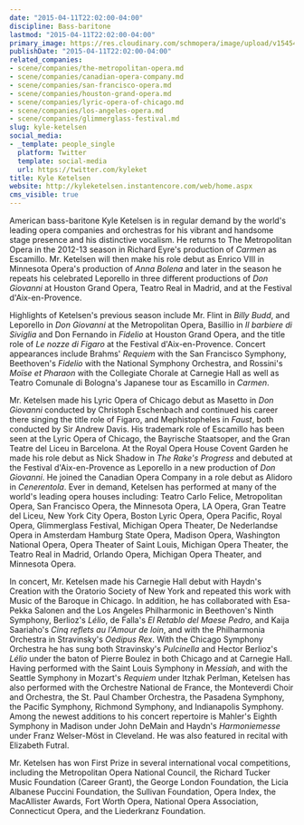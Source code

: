 ```yaml
---
date: "2015-04-11T22:02:00-04:00"
discipline: Bass-baritone
lastmod: "2015-04-11T22:02:00-04:00"
primary_image: https://res.cloudinary.com/schmopera/image/upload/v1545409169/media/webhook-uploads/1428803895465/160961_750.jpg.jpg
publishDate: "2015-04-11T22:02:00-04:00"
related_companies:
- scene/companies/the-metropolitan-opera.md
- scene/companies/canadian-opera-company.md
- scene/companies/san-francisco-opera.md
- scene/companies/houston-grand-opera.md
- scene/companies/lyric-opera-of-chicago.md
- scene/companies/los-angeles-opera.md
- scene/companies/glimmerglass-festival.md
slug: kyle-ketelsen
social_media:
- _template: people_single
  platform: Twitter
  template: social-media
  url: https://twitter.com/kyleket
title: Kyle Ketelsen
website: http://kyleketelsen.instantencore.com/web/home.aspx
cms_visible: true
---
```


<p>
	American bass-baritone Kyle Ketelsen is in regular demand by the world's leading opera companies and orchestras for his vibrant and handsome stage presence and his distinctive vocalism. He returns to The Metropolitan Opera in the 2012-13 season in Richard Eyre's production of <em>Carmen</em> as Escamillo. Mr. Ketelsen will then make his role debut as Enrico VIII in Minnesota Opera's production of <em>Anna Bolena</em> and later in the season he repeats his celebrated Leporello in three different productions of <em>Don Giovanni</em> at Houston Grand Opera, Teatro Real in Madrid, and at the Festival d'Aix-en-Provence.
</p>
<p>
	Highlights of Ketelsen's previous season include Mr. Flint in <em>Billy Budd</em>, and Leporello in <em>Don Giovanni</em> at the Metropolitan Opera, Basillio in <em>Il barbiere di Siviglia</em> and Don Fernando in <em>Fidelio</em> at Houston Grand Opera, and the title role of <em>Le nozze di Figaro</em> at the Festival d'Aix-en-Provence. Concert appearances include Brahms' <em>Requiem</em> with the San Francisco Symphony, Beethoven's <em>Fidelio</em> with the National Symphony Orchestra, and Rossini's <em>Moïse et Pharaon</em> with the Collegiate Chorale at Carnegie Hall as well as Teatro Comunale di Bologna's Japanese tour as Escamillo in <em>Carmen</em>.
</p>
<p>
	Mr. Ketelsen made his Lyric Opera of Chicago debut as Masetto in <em>Don Giovanni</em> conducted by Christoph Eschenbach and continued his career there singing the title role of Figaro, and Mephistopheles in <em>Faust</em>, both conducted by Sir Andrew Davis. His trademark role of Escamillo has been seen at the Lyric Opera of Chicago, the Bayrische Staatsoper, and the Gran Teatre del Liceu in Barcelona. At the Royal Opera House Covent Garden he made his role debut as Nick Shadow in <em>The Rake's Progress</em> and debuted at the Festival d'Aix-en-Provence as Leporello in a new production of <em>Don Giovanni</em>. He joined the Canadian Opera Company in a role debut as Alidoro in <em>Cenerentola</em>. Ever in demand, Ketelsen has performed at many of the world's leading opera houses including: Teatro Carlo Felice, Metropolitan Opera, San Francisco Opera, the Minnesota Opera, LA Opera, Gran Teatre del Liceu, New York City Opera, Boston Lyric Opera, Opera Pacific, Royal Opera, Glimmerglass Festival, Michigan Opera Theater, De Nederlandse Opera in Amsterdam Hamburg State Opera, Madison Opera, Washington National Opera, Opera Theater of Saint Louis, Michigan Opera Theater, the Teatro Real in Madrid, Orlando Opera, Michigan Opera Theater, and Minnesota Opera.
</p>
<p>
	In concert, Mr. Ketelsen made his Carnegie Hall debut with Haydn's Creation with the Oratorio Society of New York and repeated this work with Music of the Baroque in Chicago. In addition, he has collaborated with Esa-Pekka Salonen and the Los Angeles Philharmonic in Beethoven's Ninth Symphony, Berlioz's <em>Lélio</em>, de Falla's<em> El Retablo del Maese Pedro</em>, and Kaija Saariaho's <em>Cinq reflets au l'Amour de loin</em>, and with the Philharmonia Orchestra in Stravinsky's <em>Oedipus Rex</em>. With the Chicago Symphony Orchestra he has sung both Stravinsky's <em>Pulcinella</em> and Hector Berlioz's <em>Lélio</em> under the baton of Pierre Boulez in both Chicago and at Carnegie Hall. Having performed with the Saint Louis Symphony in <em>Messiah</em>, and with the Seattle Symphony in Mozart's <em>Requiem</em> under Itzhak Perlman, Ketelsen has also performed with the Orchestre National de France, the Monteverdi Choir and Orchestra, the St. Paul Chamber Orchestra, the Pasadena Symphony, the Pacific Symphony, Richmond Symphony, and Indianapolis Symphony. Among the newest additions to his concert repertoire is Mahler's Eighth Symphony in Madison under John DeMain and Haydn's <em>Harmoniemesse</em> under Franz Welser-Möst in Cleveland. He was also featured in recital with Elizabeth Futral.
</p>
<p>
	Mr. Ketelsen has won First Prize in several international vocal competitions, including the Metropolitan Opera National Council, the Richard Tucker Music Foundation (Career Grant), the George London Foundation, the Licia Albanese Puccini Foundation, the Sullivan Foundation, Opera Index, the MacAllister Awards, Fort Worth Opera, National Opera Association, Connecticut Opera, and the Liederkranz Foundation.
</p>
